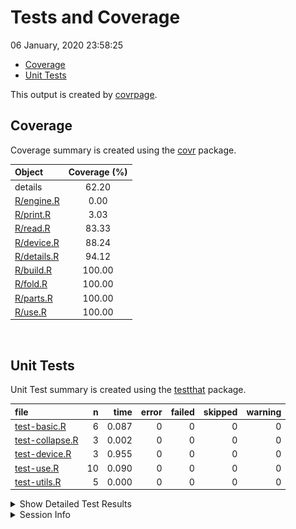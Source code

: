 Tests and Coverage
================
06 January, 2020 23:58:25

  - [Coverage](#coverage)
  - [Unit Tests](#unit-tests)

This output is created by
[covrpage](https://github.com/metrumresearchgroup/covrpage).

## Coverage

Coverage summary is created using the
[covr](https://github.com/r-lib/covr) package.

| Object                        | Coverage (%) |
| :---------------------------- | :----------: |
| details                       |    62.20     |
| [R/engine.R](../R/engine.R)   |     0.00     |
| [R/print.R](../R/print.R)     |     3.03     |
| [R/read.R](../R/read.R)       |    83.33     |
| [R/device.R](../R/device.R)   |    88.24     |
| [R/details.R](../R/details.R) |    94.12     |
| [R/build.R](../R/build.R)     |    100.00    |
| [R/fold.R](../R/fold.R)       |    100.00    |
| [R/parts.R](../R/parts.R)     |    100.00    |
| [R/use.R](../R/use.R)         |    100.00    |

<br>

## Unit Tests

Unit Test summary is created using the
[testthat](https://github.com/r-lib/testthat) package.

| file                                        |  n |  time | error | failed | skipped | warning |
| :------------------------------------------ | -: | ----: | ----: | -----: | ------: | ------: |
| [test-basic.R](testthat/test-basic.R)       |  6 | 0.087 |     0 |      0 |       0 |       0 |
| [test-collapse.R](testthat/test-collapse.R) |  3 | 0.002 |     0 |      0 |       0 |       0 |
| [test-device.R](testthat/test-device.R)     |  3 | 0.955 |     0 |      0 |       0 |       0 |
| [test-use.R](testthat/test-use.R)           | 10 | 0.090 |     0 |      0 |       0 |       0 |
| [test-utils.R](testthat/test-utils.R)       |  5 | 0.000 |     0 |      0 |       0 |       0 |

<details closed>

<summary> Show Detailed Test Results </summary>

| file                                                | context     | test                            | status | n |  time |
| :-------------------------------------------------- | :---------- | :------------------------------ | :----- | -: | ----: |
| [test-basic.R](testthat/test-basic.R#L6_L9)         | basic       | basic: empty                    | PASS   | 1 | 0.056 |
| [test-basic.R](testthat/test-basic.R#L13_L16)       | basic       | basic: object                   | PASS   | 1 | 0.012 |
| [test-basic.R](testthat/test-basic.R#L20_L23)       | basic       | basic: dots                     | PASS   | 1 | 0.011 |
| [test-basic.R](testthat/test-basic.R#L27_L30)       | basic       | basic: file                     | PASS   | 1 | 0.003 |
| [test-basic.R](testthat/test-basic.R#L34_L37)       | basic       | basic: non file singleton       | PASS   | 1 | 0.002 |
| [test-basic.R](testthat/test-basic.R#L41_L44)       | basic       | basic: no lang                  | PASS   | 1 | 0.003 |
| [test-collapse.R](testthat/test-collapse.R#L6_L9)   | fold        | fold methods: close             | PASS   | 1 | 0.000 |
| [test-collapse.R](testthat/test-collapse.R#L13_L16) | fold        | fold methods: open default      | PASS   | 1 | 0.001 |
| [test-collapse.R](testthat/test-collapse.R#L20_L23) | fold        | fold methods: open with summary | PASS   | 1 | 0.001 |
| [test-device.R](testthat/test-device.R#L16)         | device      | using device: device flag       | PASS   | 1 | 0.001 |
| [test-device.R](testthat/test-device.R#L20)         | device      | using device: device png        | PASS   | 1 | 0.001 |
| [test-device.R](testthat/test-device.R#L25)         | device      | using device: device upload     | PASS   | 1 | 0.953 |
| [test-use.R](testthat/test-use.R#L8_L10)            | use details | bad path: suggests              | PASS   | 1 | 0.008 |
| [test-use.R](testthat/test-use.R#L20_L23)           | use details | default: suggests               | PASS   | 1 | 0.006 |
| [test-use.R](testthat/test-use.R#L27_L30)           | use details | default: RdMacros               | PASS   | 1 | 0.007 |
| [test-use.R](testthat/test-use.R#L35_L38)           | use details | default: Roxygen                | PASS   | 1 | 0.011 |
| [test-use.R](testthat/test-use.R#L50_L53)           | use details | single fields: suggests         | PASS   | 1 | 0.007 |
| [test-use.R](testthat/test-use.R#L61_L64)           | use details | single fields: RdMacros         | PASS   | 1 | 0.023 |
| [test-use.R](testthat/test-use.R#L72_L75)           | use details | single fields: Roxygen          | PASS   | 1 | 0.006 |
| [test-use.R](testthat/test-use.R#L83_L86)           | use details | single fields: Roxygen FALSE    | PASS   | 1 | 0.005 |
| [test-use.R](testthat/test-use.R#L102)              | use details | import: suggests empty          | PASS   | 1 | 0.005 |
| [test-use.R](testthat/test-use.R#L106)              | use details | import: suggests empty          | PASS   | 1 | 0.012 |
| [test-utils.R](testthat/test-utils.R#L6_L9)         | utilities   | utilities: tooltip default      | PASS   | 1 | 0.000 |
| [test-utils.R](testthat/test-utils.R#L13_L16)       | utilities   | utilities: tooltip with text    | PASS   | 1 | 0.000 |
| [test-utils.R](testthat/test-utils.R#L21_L24)       | utilities   | utilities: summary default      | PASS   | 1 | 0.000 |
| [test-utils.R](testthat/test-utils.R#L28_L31)       | utilities   | utilities: state open           | PASS   | 1 | 0.000 |
| [test-utils.R](testthat/test-utils.R#L35_L38)       | utilities   | utilities: state closed         | PASS   | 1 | 0.000 |

</details>

<details>

<summary> Session Info </summary>

| Field    | Value                               |                                                                                                                                                                                                                                                                 |
| :------- | :---------------------------------- | --------------------------------------------------------------------------------------------------------------------------------------------------------------------------------------------------------------------------------------------------------------- |
| Version  | R version 3.6.2 (2019-12-12)        |                                                                                                                                                                                                                                                                 |
| Platform | x86\_64-apple-darwin15.6.0 (64-bit) | <a href="https://github.com/yonicd/details/commit/caad9c98feb02343d7f2294ba2c233769e06fa60/checks" target="_blank"><span title="Built on Github Actions">![](https://github.com/metrumresearchgroup/covrpage/blob/actions/inst/logo/gh.png?raw=true)</span></a> |
| Running  | macOS Catalina 10.15.1              |                                                                                                                                                                                                                                                                 |
| Language | en\_US                              |                                                                                                                                                                                                                                                                 |
| Timezone | UTC                                 |                                                                                                                                                                                                                                                                 |

| Package  | Version |
| :------- | :------ |
| testthat | 2.3.1   |
| covr     | 3.3.2   |
| covrpage | 0.0.71  |

</details>

<!--- Final Status : pass --->
